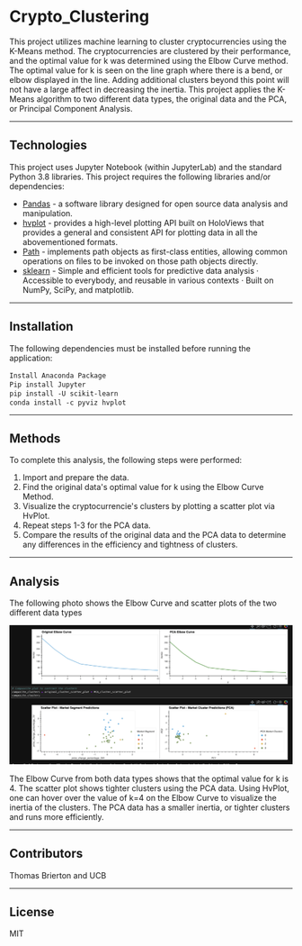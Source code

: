 # Crypto_Clustering

This project utilizes machine learning to cluster cryptocurrencies using the K-Means method. The cryptocurrencies are clustered by their performance, and the optimal value for k was determined using the Elbow Curve method. The optimal value for k is seen on the line graph where there is a bend, or elbow displayed in the line. Adding additional clusters beyond this point will not have a large affect in decreasing the inertia. This project applies the K-Means algorithm to two different data types, the original data and the PCA, or Principal Component Analysis. 

---

## Technologies

This project uses Jupyter Notebook (within JupyterLab) and the standard Python 3.8 libraries. This project requires the following libraries and/or dependencies:

- [Pandas](https://pandas.pydata.org/) - a software library designed for open source data analysis and manipulation.
- [hvplot](https://hvplot.holoviz.org/) - provides a high-level plotting API built on HoloViews that provides a general and consistent API for plotting data in all the abovementioned formats.
- [Path](https://pypi.org/project/path/) - implements path objects as first-class entities, allowing common operations on files to be invoked on those path objects directly.
- [sklearn](https://scikit-learn.org/stable/) - Simple and efficient tools for predictive data analysis · Accessible to everybody, and reusable in various contexts · Built on NumPy, SciPy, and matplotlib.

---

## Installation

The following dependencies must be installed before running the application:
```
Install Anaconda Package
Pip install Jupyter
pip install -U scikit-learn
conda install -c pyviz hvplot 
```
---

## Methods

To complete this analysis, the following steps were performed:

1. Import and prepare the data.
2. Find the original data's optimal value for k using the Elbow Curve Method.
3. Visualize the cryptocurrencie's clusters by plotting a scatter plot via HvPlot.
4. Repeat steps 1-3 for the PCA data.
5. Compare the results of the original data and the PCA data to determine any differences in the efficiency and tightness of clusters. 

---

## Analysis

The following photo shows the Elbow Curve and scatter plots of the two different data types

![](https://github.com/ThomasBrierton/Crypto_Clustering/blob/main/Photos/Screen%20Shot%202022-03-12%20at%208.49.37%20AM.png)

The Elbow Curve from both data types shows that the optimal value for k is 4. The scatter plot shows tighter clusters using the PCA data. Using HvPlot, one can hover over the value of k=4 on the Elbow Curve to visualize the inertia of the clusters. The PCA data has a smaller inertia, or tighter clusters and runs more efficiently. 

---

## Contributors 

Thomas Brierton and UCB

---

## License

MIT